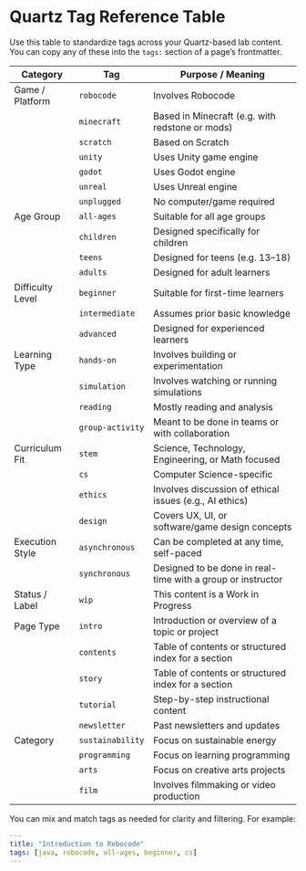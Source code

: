 # Quartz Tag Reference Table

Use this table to standardize tags across your Quartz-based lab content. You can copy any of these into the `tags:` section of a page’s frontmatter.

| **Category**         | **Tag**          | **Purpose / Meaning**                                       |
| -------------------- | ---------------- | ----------------------------------------------------------- |
| Game / Platform      | `robocode`       | Involves Robocode                                           |
|                      | `minecraft`      | Based in Minecraft (e.g. with redstone or mods)             |
|                      | `scratch`        | Based on Scratch                                            |
|                      | `unity`          | Uses Unity game engine                                      |
|                      | `godot`          | Uses Godot engine                                           |
|                      | `unreal`         | Uses Unreal engine                                          |
|                      | `unplugged`      | No computer/game required                                   |
| Age Group            | `all-ages`       | Suitable for all age groups                                 |
|                      | `children`       | Designed specifically for children                          |
|                      | `teens`          | Designed for teens (e.g. 13–18)                             |
|                      | `adults`         | Designed for adult learners                                 |
| Difficulty Level     | `beginner`       | Suitable for first-time learners                            |
|                      | `intermediate`   | Assumes prior basic knowledge                               |
|                      | `advanced`       | Designed for experienced learners                           |
| Learning Type        | `hands-on`       | Involves building or experimentation                        |
|                      | `simulation`     | Involves watching or running simulations                    |
|                      | `reading`        | Mostly reading and analysis                                 |
|                      | `group-activity` | Meant to be done in teams or with collaboration             |
| Curriculum Fit       | `stem`           | Science, Technology, Engineering, or Math focused           |
|                      | `cs`             | Computer Science-specific                                   |
|                      | `ethics`         | Involves discussion of ethical issues (e.g., AI ethics)     |
|                      | `design`         | Covers UX, UI, or software/game design concepts             |
| Execution Style      | `asynchronous`   | Can be completed at any time, self-paced                    |
|                      | `synchronous`    | Designed to be done in real-time with a group or instructor |
| Status / Label       | `wip`            | This content is a Work in Progress                          |
| Page Type            | `intro`          | Introduction or overview of a topic or project              |
|                      | `contents`       | Table of contents or structured index for a section         |
|                      | `story`       | Table of contents or structured index for a section            |
|                      | `tutorial`       | Step-by-step instructional content                          |
|                      | `newsletter`           | Past newsletters and updates                              |
| Category             | `sustainability` | Focus on sustainable energy                                 |
|                      | `programming` | Focus on learning programming                               |
|                      | `arts`           | Focus on creative arts projects |
|                      | `film`           | Involves filmmaking or video production |

You can mix and match tags as needed for clarity and filtering. For example:

```yaml
---
title: "Introduction to Robocode"
tags: [java, robocode, all-ages, beginner, cs]
---
```
